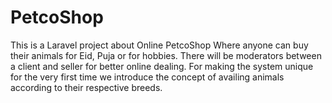 # PetcoShop
This is a Laravel project about Online PetcoShop Where anyone can buy their animals for Eid, Puja or for hobbies.
There will be moderators between a client and seller for  better online dealing. 
For making the system unique for the very first time we introduce the concept of availing animals according to their respective breeds.
